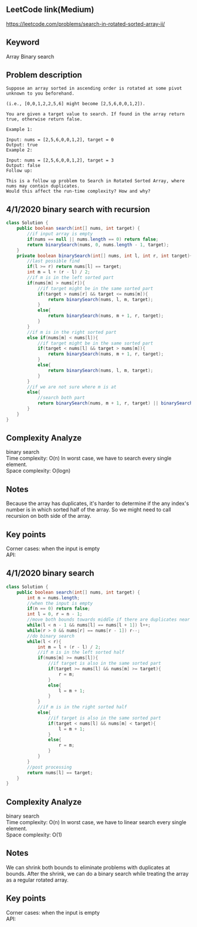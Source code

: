 ## LeetCode link(Medium)
https://leetcode.com/problems/search-in-rotated-sorted-array-ii/

## Keyword
Array Binary search

## Problem description
```
Suppose an array sorted in ascending order is rotated at some pivot unknown to you beforehand.

(i.e., [0,0,1,2,2,5,6] might become [2,5,6,0,0,1,2]).

You are given a target value to search. If found in the array return true, otherwise return false.

Example 1:

Input: nums = [2,5,6,0,0,1,2], target = 0
Output: true
Example 2:

Input: nums = [2,5,6,0,0,1,2], target = 3
Output: false
Follow up:

This is a follow up problem to Search in Rotated Sorted Array, where nums may contain duplicates.
Would this affect the run-time complexity? How and why?
```
## 4/1/2020 binary search with recursion

```java
class Solution {
    public boolean search(int[] nums, int target) {
        //if input array is empty
        if(nums == null || nums.length == 0) return false;
        return binarySearch(nums, 0, nums.length - 1, target);
    }
    private boolean binarySearch(int[] nums, int l, int r, int target){
        //last possible find
        if(l >= r) return nums[l] == target;
        int m = l + (r - l) / 2;
        //if m is in the left sorted part
        if(nums[m] > nums[r]){
            //if target might be in the same sorted part
            if(target > nums[r] && target <= nums[m]){
                return binarySearch(nums, l, m, target);
            }
            else{
                return binarySearch(nums, m + 1, r, target);
            }
        }
        //if m is in the right sorted part
        else if(nums[m] < nums[l]){
            //if target might be in the same sorted part
            if(target < nums[l] && target > nums[m]){
                return binarySearch(nums, m + 1, r, target);
            }
            else{
                return binarySearch(nums, l, m, target);
            }
        }
        //if we are not sure where m is at
        else{
            //search both part
            return binarySearch(nums, m + 1, r, target) || binarySearch(nums, l , m, target);
        }
    }
}
```

## Complexity Analyze
binary search\
Time complexity: O(n) In worst case, we have to search every single element.\
Space complexity: O(logn)

## Notes
Because the array has duplicates, it's harder to determine if the any index's number is in which sorted half of the array. So we might need to call recursion on both side of the array.

## Key points
Corner cases: when the input is empty\
API:

## 4/1/2020 binary search

```java
class Solution {
    public boolean search(int[] nums, int target) {
        int n = nums.length;
        //when the input is empty
        if(n == 0) return false;
        int l = 0, r = n - 1;
        //move both bounds towards middle if there are duplicates near bounds
        while(l < n - 1 && nums[l] == nums[l + 1]) l++;
        while(r > 0 && nums[r] == nums[r - 1]) r--;
        //do binary search
        while(l < r){
            int m = l + (r - l) / 2;
            //if m is in the left sorted half
            if(nums[m] >= nums[l]){
                //if target is also in the same sorted part
                if(target >= nums[l] && nums[m] >= target){
                    r = m;
                }
                else{
                    l = m + 1;
                }
            }
            //if m is in the right sorted half
            else{
                //if target is also in the same sorted part
                if(target < nums[l] && nums[m] < target){
                    l = m + 1;
                }
                else{
                    r = m;
                }
            }
        }
        //post processing
        return nums[l] == target;
    }
}
```

## Complexity Analyze
binary search\
Time complexity: O(n) In worst case, we have to linear search every single element.\
Space complexity: O(1)

## Notes
We can shrink both bounds to eliminate problems with duplicates at bounds. After the shrink, we can do a binary search while treating the array as a regular rotated array.

## Key points
Corner cases: when the input is empty\
API:
